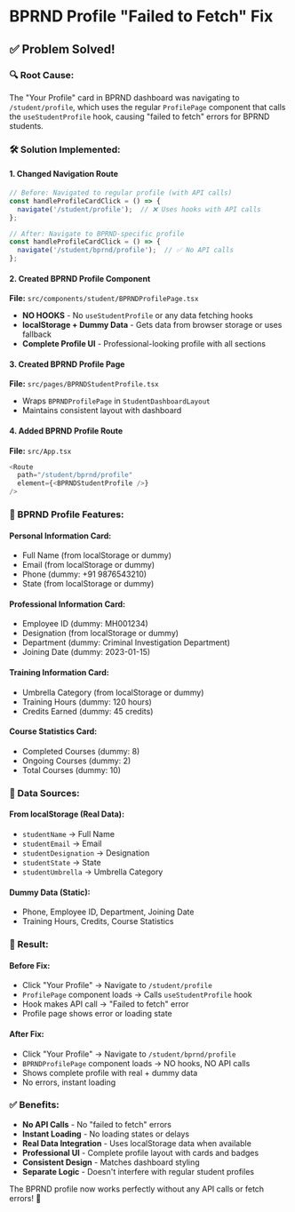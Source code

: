 # BPRND Profile "Failed to Fetch" Fix

## ✅ **Problem Solved!**

### **🔍 Root Cause:**
The "Your Profile" card in BPRND dashboard was navigating to `/student/profile`, which uses the regular `ProfilePage` component that calls the `useStudentProfile` hook, causing "failed to fetch" errors for BPRND students.

### **🛠️ Solution Implemented:**

#### 1. **Changed Navigation Route**
```typescript
// Before: Navigated to regular profile (with API calls)
const handleProfileCardClick = () => {
  navigate('/student/profile');  // ❌ Uses hooks with API calls
};

// After: Navigate to BPRND-specific profile
const handleProfileCardClick = () => {
  navigate('/student/bprnd/profile');  // ✅ No API calls
};
```

#### 2. **Created BPRND Profile Component**
**File:** `src/components/student/BPRNDProfilePage.tsx`
- **NO HOOKS** - No `useStudentProfile` or any data fetching hooks
- **localStorage + Dummy Data** - Gets data from browser storage or uses fallback
- **Complete Profile UI** - Professional-looking profile with all sections

#### 3. **Created BPRND Profile Page**
**File:** `src/pages/BPRNDStudentProfile.tsx`
- Wraps `BPRNDProfilePage` in `StudentDashboardLayout`
- Maintains consistent layout with dashboard

#### 4. **Added BPRND Profile Route**
**File:** `src/App.tsx`
```typescript
<Route
  path="/student/bprnd/profile"
  element={<BPRNDStudentProfile />}
/>
```

### **📱 BPRND Profile Features:**

#### **Personal Information Card:**
- Full Name (from localStorage or dummy)
- Email (from localStorage or dummy)
- Phone (dummy: +91 9876543210)
- State (from localStorage or dummy)

#### **Professional Information Card:**
- Employee ID (dummy: MH001234)
- Designation (from localStorage or dummy)
- Department (dummy: Criminal Investigation Department)
- Joining Date (dummy: 2023-01-15)

#### **Training Information Card:**
- Umbrella Category (from localStorage or dummy)
- Training Hours (dummy: 120 hours)
- Credits Earned (dummy: 45 credits)

#### **Course Statistics Card:**
- Completed Courses (dummy: 8)
- Ongoing Courses (dummy: 2)
- Total Courses (dummy: 10)

### **🎯 Data Sources:**

#### **From localStorage (Real Data):**
- `studentName` → Full Name
- `studentEmail` → Email
- `studentDesignation` → Designation
- `studentState` → State
- `studentUmbrella` → Umbrella Category

#### **Dummy Data (Static):**
- Phone, Employee ID, Department, Joining Date
- Training Hours, Credits, Course Statistics

### **🚀 Result:**

#### **Before Fix:**
- Click "Your Profile" → Navigate to `/student/profile`
- `ProfilePage` component loads → Calls `useStudentProfile` hook
- Hook makes API call → "Failed to fetch" error
- Profile page shows error or loading state

#### **After Fix:**
- Click "Your Profile" → Navigate to `/student/bprnd/profile`
- `BPRNDProfilePage` component loads → NO hooks, NO API calls
- Shows complete profile with real + dummy data
- No errors, instant loading

### **✅ Benefits:**
- **No API Calls** - No "failed to fetch" errors
- **Instant Loading** - No loading states or delays
- **Real Data Integration** - Uses localStorage data when available
- **Professional UI** - Complete profile layout with cards and badges
- **Consistent Design** - Matches dashboard styling
- **Separate Logic** - Doesn't interfere with regular student profiles

The BPRND profile now works perfectly without any API calls or fetch errors! 🎉
